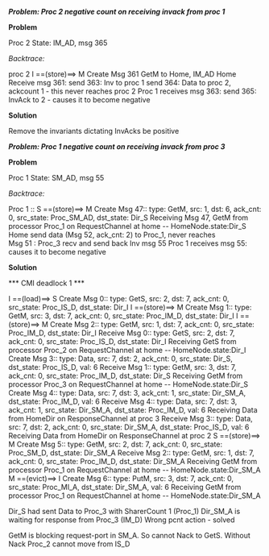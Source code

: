 ***Problem: Proc 2 negative count on receiving invack from proc 1***

**Problem**

Proc 2 State: IM_AD, msg 365

*Backtrace:*

proc 2 I ==(store)==> M Create Msg 361 GetM to Home, IM_AD
Home Receive msg 361:
send 363: Inv to proc 1
send 364: Data to proc 2, ackcount 1 - this never reaches proc 2
Proc 1 receives msg 363:
send 365: InvAck to 2 - causes it to become negative

**Solution**

Remove the invariants dictating InvAcks be positive


***Problem: Proc 1 negative count on receiving invack from proc 3***

**Problem**

Proc 1 State: SM_AD, msg 55

*Backtrace:*

Proc 1 :: S ==(store)==> M Create Msg 47:: type: GetM, src: 1, dst: 6, ack_cnt: 0, src_state: Proc_SM_AD, dst_state: Dir_S
Receiving Msg 47, GetM from processor Proc_1 on RequestChannel at home -- HomeNode.state:Dir_S
Home send data (Msg 52, ack_cnt: 2) to Proc_1, never reaches   
Msg 51 : Proc_3 recv and send back Inv msg 55
Proc 1 receives msg 55: causes it to become negative

**Solution**

*** CMI deadlock 1 ***

I ==(load)==> S Create Msg 0:: type: GetS, src: 2, dst: 7, ack_cnt: 0, src_state: Proc_IS_D, dst_state: Dir_I
I ==(store)==> M Create Msg 1:: type: GetM, src: 3, dst: 7, ack_cnt: 0, src_state: Proc_IM_D, dst_state: Dir_I
I ==(store)==> M Create Msg 2:: type: GetM, src: 1, dst: 7, ack_cnt: 0, src_state: Proc_IM_D, dst_state: Dir_I
  Receive Msg 0:: type: GetS, src: 2, dst: 7, ack_cnt: 0, src_state: Proc_IS_D, dst_state: Dir_I
Receiving GetS from processor Proc_2 on RequestChannel at home -- HomeNode.state:Dir_I
 Create Msg 3:: type: Data, src: 7, dst: 2, ack_cnt: 0, src_state: Dir_S, dst_state: Proc_IS_D, val: 6
  Receive Msg 1:: type: GetM, src: 3, dst: 7, ack_cnt: 0, src_state: Proc_IM_D, dst_state: Dir_S
Receiving GetM from processor Proc_3 on RequestChannel at home -- HomeNode.state:Dir_S
 Create Msg 4:: type: Data, src: 7, dst: 3, ack_cnt: 1, src_state: Dir_SM_A, dst_state: Proc_IM_D, val: 6
  Receive Msg 4:: type: Data, src: 7, dst: 3, ack_cnt: 1, src_state: Dir_SM_A, dst_state: Proc_IM_D, val: 6
Receiving Data from HomeDir on ResponseChannel at proc 3
  Receive Msg 3:: type: Data, src: 7, dst: 2, ack_cnt: 0, src_state: Dir_SM_A, dst_state: Proc_IS_D, val: 6
Receiving Data from HomeDir on ResponseChannel at proc 2
S ==(store)==> M Create Msg 5:: type: GetM, src: 2, dst: 7, ack_cnt: 0, src_state: Proc_SM_D, dst_state: Dir_SM_A
  Receive Msg 2:: type: GetM, src: 1, dst: 7, ack_cnt: 0, src_state: Proc_IM_D, dst_state: Dir_SM_A
Receiving GetM from processor Proc_1 on RequestChannel at home -- HomeNode.state:Dir_SM_A
M ==(evict)==> I Create Msg 6:: type: PutM, src: 3, dst: 7, ack_cnt: 0, src_state: Proc_MI_A, dst_state: Dir_SM_A, val: 6
Receiving GetM from processor Proc_1 on RequestChannel at home -- HomeNode.state:Dir_SM_A

Dir_S had sent Data to Proc_3 with SharerCount 1 (Proc_1)
Dir_SM_A is waiting for response from Proc_3 (IM_D)
Wrong pcnt action - solved

GetM is blocking request-port in SM_A. So cannot Nack to GetS.
Without Nack Proc_2 cannot move from IS_D